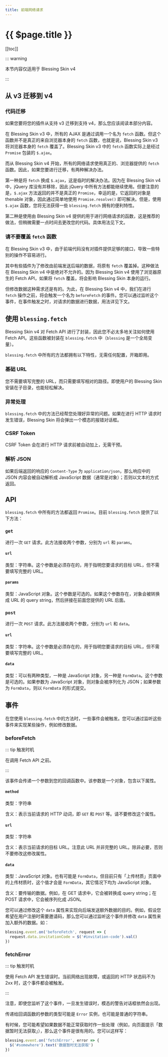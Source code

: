 ```yaml
---
title: 前端网络请求
---
```


# {{ $page.title }}

[[toc]]

::: warning

本节内容仅适用于 Blessing Skin v4

:::

## 从 v3 迁移到 v4

### 代码迁移

如果您要将您的插件从支持 v3 迁移到支持 v4，那么您应该阅读本部分内容。

在 Blessing Skin v3 中，所有的 AJAX 是通过调用一个名为 `fetch` 函数。但这个函数并不是真正的来自浏览器本身的 `fetch` 函数，也就是说，Blessing Skin v3 将浏览器本身的 `fetch` 覆盖了。Blessing Skin v3 中的 `fetch` 函数实际上是经过 `Promise` 包装的 `$.ajax`。

而从 Blessing Skin v4 开始，所有的网络请求使用真正的、浏览器提供的 `fetch` 函数。因此，如果您要进行迁移，有两种解决办法。

第一种是将 `fetch` 换成 `$.ajax`，这是临时的解决办法。因为在 Blessing Skin v4 中，jQuery 库没有并移除，因此 jQuery 中所有方法都能继续使用。但要注意的是，`$.ajax` 方法返回的并不是真正的 `Promise`，幸运的是，它返回的对象是 thenable 对象，因此通过简单地使用 `Promise.resolve()` 即可解决。但是，使用 `$.ajax` 函数，您将无法获得一些 `blessing.fetch` 拥有的便利特性。

第二种是使用由 Blessing Skin v4 提供的用于进行网络请求的函数，这是推荐的做法，但稍微需要一点时间去更改您的代码。具体用法见下文。

### 请不要覆盖 `fetch` 函数

在 Blessing Skin v3 中，由于前端代码没有对插件提供足够的接口，导致一些特别的操作不容易进行。

其中有些插件为了修改由前端发送后端的数据，将原有 `fetch` 覆盖掉。这种做法在 Blessing Skin v4 中是绝对不允许的。因为 Blessing Skin v4 使用了浏览器原生的 Fetch API，如果将 `fetch` 覆盖，将会影响 Blessing Skin 本身的运行。

但修改数据这种需求还是有的。为此，在 Blessing Skin v4 中，我们在进行 `fetch` 操作之前，将会触发一个名为 `beforeFetch` 的事件。您可以通过监听这个事件，在事件触发之时，对请求的数据进行数据，用法详见下文。

## 使用 `blessing.fetch`

Blessing Skin v4 对 Fetch API 进行了封装，因此您不必太多地关注如何使用 Fetch API。这些函数被封装在 `blessing.fetch` 中（`blessing` 是一个全局变量）。

`blessing.fetch` 中所有的方法都拥有以下特性，无需任何配置，开箱即用。

### 基础 URL

您不需要填写完整的 URL，而只需要填写相对的路径。即使用户的 Blessing Skin 安装在子目录，也能轻松解决。

### 异常处理

`blessing.fetch` 中的方法已经帮您处理好异常的问题。如果在进行 HTTP 请求时发生错误，Blessing Skin 将会弹出一个模态的报错对话框。

### CSRF Token

CSRF Token 会在进行 HTTP 请求前被自动加上，无需干预。

### 解析 JSON

如果后端返回的响应的 `Content-Type` 为 `application/json`，那么响应中的 JSON 内容会被自动解析成 JavaScript 数据（通常是对象）；否则以文本的方式返回。

## API

`blessing.fetch` 中所有的方法都返回 `Promise`。目前 `blessing.fetch` 提供了以下方法：

### `get`

进行一次 `GET` 请求。此方法接收两个参数，分别为 `url` 和 `params`。

#### `url`

类型：字符串。这个参数是必须存在的，用于指明您要请求的目标 URL，但不需要填写完整的 URL。

#### `params`

类型：JavaScript 对象。这个参数是可选的。如果这个参数存在，对象会被转换成 URL 的 query string，然后拼接在前面您提供的 URL 后面。

### `post`

进行一次 `POST` 请求。此方法接收两个参数，分别为 `url` 和 `data`。

#### `url`

类型：字符串。这个参数是必须存在的，用于指明您要请求的目标 URL，但不需要填写完整的 URL。

#### `data`

类型：可以有两种类型，一种是 JavaScript 对象，另一种是 `FormData`。这个参数是可选的。如果参数为 JavaScript 对象，则对象会被序列化为 JSON；如果参数为 `FormData`，则以 `FormData` 的形式提交。

## 事件

在您使用 `blessing.fetch` 中的方法时，一些事件会被触发。您可以通过监听这些事件来实现某些操作，例如修改数据。

### beforeFetch

::: tip 触发时机

在调用 Fetch API 之前。

:::

该事件会传递一个参数到您的回调函数中。该参数是一个对象，包含以下属性。

#### `method`

类型：字符串

含义：表示当前请求的 HTTP 动词，即 `GET` 和 `POST` 等。请不要修改这个属性。

#### `url`

类型：字符串

含义：表示当前请求的目标 URL。注意此 URL 并非完整的 URL。除非必要，否则不要修改这修改属性。

#### `data`

类型：JavaScript 对象。也有可能是 `FormData`，但目前只有「上传材质」页面中的上传材质时，这个值才会是 `FormData`，其它情况下均为 JavaScript 对象。

含义：要传输的数据。例如，在 GET 请求中，它会被转换成 query string；在 POST 请求中，它会被序列化成 JSON。

您可以通过修改这个 `data` 属性来实现向后端发送额外数据的目的。例如，假设您希望在用户注册时需要邀请码，那么您可以通过监听这个事件并修改 `data` 属性来加入额外的数据。如：

```javascript
blessing.event.on('beforeFetch', request => {
  request.data.invitationCode = $('#invitation-code').val()
})
```

### fetchError

::: tip 触发时机

使用 Fetch API 发生错误时。当前网络出现故障，或返回的 HTTP 状态码不为 2xx 时，这个事件都会被触发。

:::

注意，即使您监听了这个事件，一旦发生错误时，模态的警告对话框依然会出现。

传递给回调函数的参数的类型可能是 `Error` 实例，也可能是普通的字符串。

有时候，您可能希望如果数据不能正常获取时作一些处理（例如，向页面提示「数据暂时无法获取」），那么这个事件是很有用的。您可以这样写：

```javascript
blessing.event.on('fetchError', error => {
  $('#somewhere').text('数据暂时无法获取')
})
```
